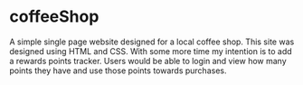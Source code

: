 # coffeeShop
A simple single page website designed for a local coffee shop. This site was designed using HTML and CSS. With some more time my intention is to add a rewards points tracker. Users would be able to login and view how many points they have and use those points towards purchases.

